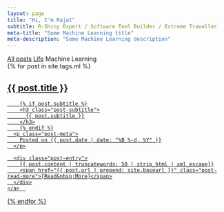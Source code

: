 ```yaml
---
layout: page
title: "Hi, I'm Rajat"
subtitle: R-Shiny Expert / Software Tool Builder / Extreme Traveller
meta-title: "Some Machine Learning title"
meta-description: "Some Machine Learning description"
---
```


<div class="list-filters">
  <a href="/" class="list-filter">All posts</a>
  <a href="/life" class="list-filter">Life</a>
  <span class="list-filter filter-selected">Machine Learning</span>
</div>

<div class="posts-list">
  {% for post in site.tags.ml %}
  <article>
    <a class="post-preview" href="{{ post.url | prepend: site.baseurl }}">
	    <h2 class="post-title">{{ post.title }}</h2>
	
	    {% if post.subtitle %}
	    <h3 class="post-subtitle">
	      {{ post.subtitle }}
	    </h3>
	    {% endif %}
      <p class="post-meta">
        Posted on {{ post.date | date: "%B %-d, %Y" }}
      </p>

      <div class="post-entry">
        {{ post.content | truncatewords: 50 | strip_html | xml_escape}}
        <span href="{{ post.url | prepend: site.baseurl }}" class="post-read-more">[Read&nbsp;More]</span>
      </div>
    </a>  
   </article>
  {% endfor %}
</div>
